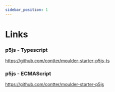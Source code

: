 ```yaml
---
sidebar_position: 1
---
```


# Links

### p5js - Typescript
https://github.com/contter/moulder-starter-p5js-ts

### p5js - ECMAScript
https://github.com/contter/moulder-starter-p5js
